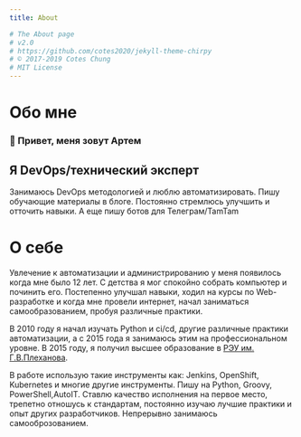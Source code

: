 ```yaml
---
title: About

# The About page
# v2.0
# https://github.com/cotes2020/jekyll-theme-chirpy
# © 2017-2019 Cotes Chung
# MIT License
---
```


# Обо мне

### 👋 Привет, меня зовут Артем

## Я DevOps/технический эксперт

Занимаюсь DevOps методологией и люблю автоматизировать. Пишу обучающие материалы в блоге. Постоянно стремлюсь улучшить и отточить навыки.
А еще пишу ботов для Телеграм/TamTam

# О себе

Увлечение к автоматизации и администрированию у меня появилось когда мне было 12 лет. С детства я мог спокойно собрать компьютер и починить его. Постепенно улучшал навыки, ходил на курсы по Web-разработке и когда мне провели интернет, начал заниматься самообразованием, пробуя различные практики. 

В 2010 году я начал изучать Python и ci/cd, другие различные практики автоматизации, а с 2015 года я занимаюсь этим на профессиональном уровне. В 2015 году, я получил высшее образование в [РЭУ им. Г.В.Плеханова](https://www.rea.ru/).

В работе использую такие инструменты как: Jenkins, OpenShift, Kubernetes и многие другие инструменты. Пишу на Python, Groovy, PowerShell,AutoIT. Ставлю качество исполнения на первое место, трепетно отношусь к стандартам, постоянно изучаю лучшие практики и опыт других разработчиков. Непрерывно занимаюсь самооброзованием. 